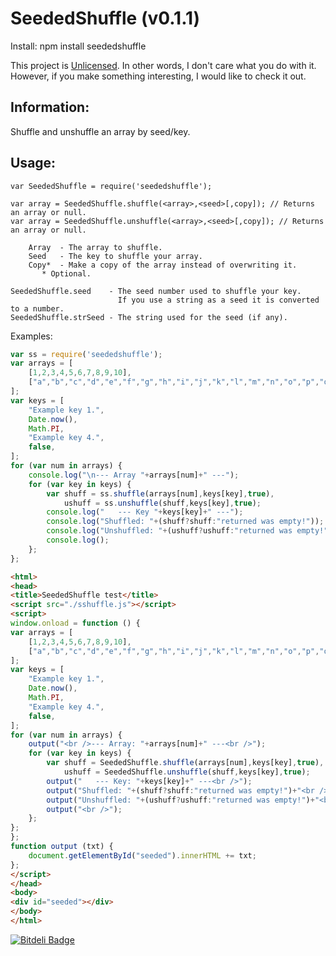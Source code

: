 SeededShuffle (v0.1.1)
======

Install: npm install seededshuffle

This project is [Unlicensed](http://unlicense.org/ "Title").
In other words, I don't care what you do with it.
However, if you make something interesting, I would like to check it out.

Information:
------
Shuffle and unshuffle an array by seed/key.

Usage:
------
    var SeededShuffle = require('seededshuffle');

    var array = SeededShuffle.shuffle(<array>,<seed>[,copy]); // Returns an array or null.
    var array = SeededShuffle.unshuffle(<array>,<seed>[,copy]); // Returns an array or null.

        Array  - The array to shuffle.
        Seed   - The key to shuffle your array.
        Copy*  - Make a copy of the array instead of overwriting it. 
           * Optional.

    SeededShuffle.seed    - The seed number used to shuffle your key.
                            If you use a string as a seed it is converted to a number.
    SeededShuffle.strSeed - The string used for the seed (if any).

Examples:
```javascript
var ss = require('seededshuffle');
var arrays = [
    [1,2,3,4,5,6,7,8,9,10],
    ["a","b","c","d","e","f","g","h","i","j","k","l","m","n","o","p","q","r","s","t","u","v","w","x","y","z"], 
];
var keys = [
    "Example key 1.",
    Date.now(),
    Math.PI,
    "Example key 4.",
    false,
];
for (var num in arrays) {
    console.log("\n--- Array "+arrays[num]+" ---");
    for (var key in keys) {
        var shuff = ss.shuffle(arrays[num],keys[key],true),
            ushuff = ss.unshuffle(shuff,keys[key],true);
        console.log("   --- Key "+keys[key]+" ---");
        console.log("Shuffled: "+(shuff?shuff:"returned was empty!"));
        console.log("Unshuffled: "+(ushuff?ushuff:"returned was empty!"));
        console.log();
    };
};
```
```html
<html>
<head>
<title>SeededShuffle test</title>
<script src="./sshuffle.js"></script>
<script>
window.onload = function () {
var arrays = [
    [1,2,3,4,5,6,7,8,9,10],
    ["a","b","c","d","e","f","g","h","i","j","k","l","m","n","o","p","q","r","s","t","u","v","w","x","y","z"], 
];
var keys = [
    "Example key 1.",
    Date.now(),
    Math.PI,
    "Example key 4.",
    false,
];
for (var num in arrays) {
    output("<br />--- Array: "+arrays[num]+" ---<br />");
    for (var key in keys) {
        var shuff = SeededShuffle.shuffle(arrays[num],keys[key],true),
            ushuff = SeededShuffle.unshuffle(shuff,keys[key],true);
        output("   --- Key: "+keys[key]+" ---<br />");
        output("Shuffled: "+(shuff?shuff:"returned was empty!")+"<br />");
        output("Unshuffled: "+(ushuff?ushuff:"returned was empty!")+"<br />");
        output("<br />");
    };
};
};
function output (txt) {
    document.getElementById("seeded").innerHTML += txt;
};
</script>
</head>
<body>
<div id="seeded"></div>
</body>
</html>
```


[![Bitdeli Badge](https://d2weczhvl823v0.cloudfront.net/LouisT/seededshuffle/trend.png)](https://bitdeli.com/free "Bitdeli Badge")

